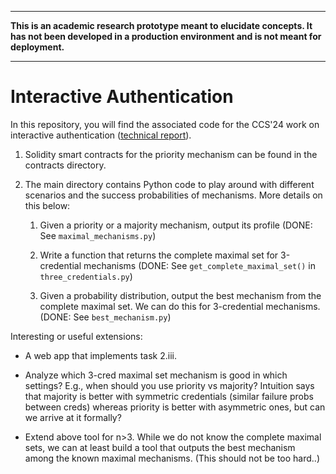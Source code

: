----------------------------------------------------------------

**This is an academic research prototype meant to elucidate concepts. It has not been developed in a production environment and is not meant for deployment.**

----------------------------------------------------------------

# Interactive Authentication

In this repository, you will find the associated code for the CCS'24 work on interactive authentication ([technical report](https://eprint.iacr.org/2022/1682)). 

1. Solidity smart contracts for the priority mechanism can be found in the contracts directory.

2. The main directory contains Python code to play around with different scenarios and the success probabilities of mechanisms. More details on this below:

    1. Given a priority or a majority mechanism, output its profile (DONE: See `maximal_mechanisms.py`)

    2. Write a function that returns the complete maximal set for 3-credential mechanisms (DONE: See `get_complete_maximal_set()` in `three_credentials.py`)

    3. Given a probability distribution, output the best mechanism from the complete maximal set. We can do this for 3-credential mechanisms. (DONE: See `best_mechanism.py`)

Interesting or useful extensions:

- A web app that implements task 2.iii.

- Analyze which 3-cred maximal set mechanism is good in which settings? E.g., when should you use priority vs majority? Intuition says that majority is better with symmetric credentials (similar failure probs between creds) whereas priority is better with asymmetric ones, but can we arrive at it formally?

- Extend above tool for n>3. While we do not know the complete maximal sets, we can at least build a tool that outputs the best mechanism among the known maximal mechanisms. (This should not be too hard..)
